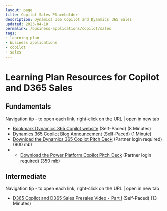 ```yaml
---
layout: page
title: Copilot Sales Placeholder
description: Dynamics 365 Copilot and Dyanmics 365 Sales
updated: 2023-04-18
permalink: /business-applications/copilot/sales
tags:
- learning plan
- business applications
- copilot
- sales
---
```


# Learning Plan Resources for Copilot and D365 Sales


## Fundamentals 

Navigation tip - to open each link, right-click on the URL | open in new tab
* [Bookmark Dynamics 365 Copilot website](https://www.microsoft.com/en-us/ai/dynamics-365-ai?rtc=1/) (Self-Paced) (8 Minutes)
* [Dynamics 365 Copilot Blog Announcement](https://cloudblogs.microsoft.com/dynamics365/bdm/2023/03/06/introducing-microsoft-dynamics-365-copilot-bringing-next-generation-ai-to-every-line-of-business/) (Self-Paced) (1 Minute)
* [Download the Dynamics 365 Copilot Pitch Deck](https://transform.microsoft.com/download?assetname=assets/Business%20Applications%20AI%20Seller%20Pitch%20Deck.pptx&download=1) (Partner login required) (900 mb)
* * [Download the Power Platform Copilot Pitch Deck](https://transform.microsoft.com/modernwork/download?assetname=assets%2FLow%20Code%20%2B%20AI%20Pitch%20Deck.pptx&download=1) (Partner login required) (350 mb)

## Intermediate 

Navigation tip - to open each link, right-click on the URL | open in new tab
* [D365 Copilot and D365 Sales Presales Video - Part I](https://msuspartners.eventbuilder.com/event/72462?source=D365Copilot) (Self-Paced) (13 Minutes)
